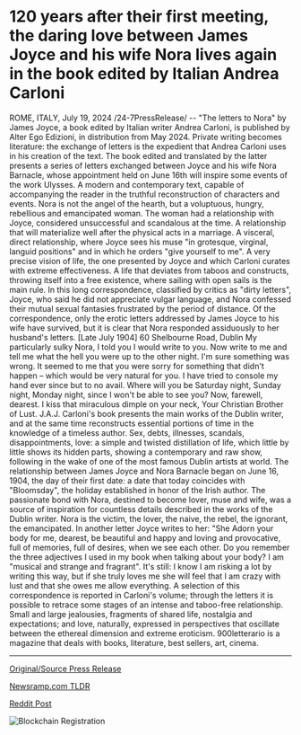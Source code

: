 # 120 years after their first meeting, the daring love between James Joyce and his wife Nora lives again in the book edited by Italian Andrea Carloni

ROME, ITALY, July 19, 2024 /24-7PressRelease/ -- "The letters to Nora" by James Joyce, a book edited by Italian writer Andrea Carloni, is published by Alter Ego Edizioni, in distribution from May 2024.  Private writing becomes literature: the exchange of letters is the expedient that Andrea Carloni uses in his creation of the text. The book edited and translated by the latter presents a series of letters exchanged between Joyce and his wife Nora Barnacle, whose appointment held on June 16th will inspire some events of the work Ulysses. A modern and contemporary text, capable of accompanying the reader in the truthful reconstruction of characters and events. Nora is not the angel of the hearth, but a voluptuous, hungry, rebellious and emancipated woman. The woman had a relationship with Joyce, considered unsuccessful and scandalous at the time. A relationship that will materialize well after the physical acts in a marriage.  A visceral, direct relationship, where Joyce sees his muse "in grotesque, virginal, languid positions" and in which he orders "give yourself to me". A very precise vision of life, the one presented by Joyce and which Carloni curates with extreme effectiveness. A life that deviates from taboos and constructs, throwing itself into a free existence, where sailing with open sails is the main rule.  In this long correspondence, classified by critics as "dirty letters", Joyce, who said he did not appreciate vulgar language, and Nora confessed their mutual sexual fantasies frustrated by the period of distance. Of the correspondence, only the erotic letters addressed by James Joyce to his wife have survived, but it is clear that Nora responded assiduously to her husband's letters.  [Late July 1904] 60 Shelbourne Road, Dublin  My particularly sulky Nora, I told you I would write to you. Now write to me and tell me what the hell you were up to the other night. I'm sure something was wrong. It seemed to me that you were sorry for something that didn't happen – which would be very natural for you. I have tried to console my hand ever since but to no avail. Where will you be Saturday night, Sunday night, Monday night, since I won't be able to see you? Now, farewell, dearest. I kiss that miraculous dimple on your neck, Your Christian Brother of Lust. J.A.J.  Carloni's book presents the main works of the Dublin writer, and at the same time reconstructs essential portions of time in the knowledge of a timeless author.  Sex, debts, illnesses, scandals, disappointments, love: a simple and twisted distillation of life, which little by little shows its hidden parts, showing a contemporary and raw show, following in the wake of one of the most famous Dublin artists at world.  The relationship between James Joyce and Nora Barnacle began on June 16, 1904, the day of their first date: a date that today coincides with "Bloomsday", the holiday established in honor of the Irish author. The passionate bond with Nora, destined to become lover, muse and wife, was a source of inspiration for countless details described in the works of the Dublin writer. Nora is the victim, the lover, the naive, the rebel, the ignorant, the emancipated. In another letter Joyce writes to her:  "She Adorn your body for me, dearest, be beautiful and happy and loving and provocative, full of memories, full of desires, when we see each other. Do you remember the three adjectives I used in my book when talking about your body? I am "musical and strange and fragrant".  It's still:  I know I am risking a lot by writing this way, but if she truly loves me she will feel that I am crazy with lust and that she owes me allow everything.  A selection of this correspondence is reported in Carloni's volume; through the letters it is possible to retrace some stages of an intense and taboo-free relationship. Small and large jealousies, fragments of shared life, nostalgia and expectations; and love, naturally, expressed in perspectives that oscillate between the ethereal dimension and extreme eroticism.  900letterario is a magazine that deals with books, literature, best sellers, art, cinema. 

---

[Original/Source Press Release](https://www.24-7pressrelease.com/press-release/512636/120-years-after-their-first-meeting-the-daring-love-between-james-joyce-and-his-wife-nora-lives-again-in-the-book-edited-by-italian-andrea-carloni)
                    

[Newsramp.com TLDR](None) 



[Reddit Post](https://www.reddit.com/r/BookNews/comments/1e6xs59/the_letters_to_nora_a_modern_and_truthful/) 



![Blockchain Registration](https://cdn.newsramp.app/24-7PressRelease/qrcode/247/19/echoaLUd.webp)